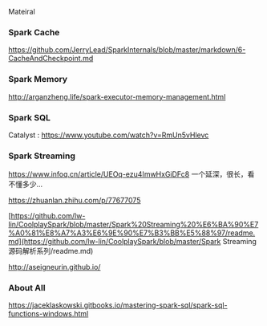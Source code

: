 Mateiral



### Spark Cache

<https://github.com/JerryLead/SparkInternals/blob/master/markdown/6-CacheAndCheckpoint.md>

### Spark Memory
http://arganzheng.life/spark-executor-memory-management.html

### Spark SQL
Catalyst : https://www.youtube.com/watch?v=RmUn5vHlevc

### Spark Streaming
https://www.infoq.cn/article/UEOq-ezu4ImwHxGiDFc8
一个延深，很长，看不懂多少... 

https://zhuanlan.zhihu.com/p/77677075

[https://github.com/lw-lin/CoolplaySpark/blob/master/Spark%20Streaming%20%E6%BA%90%E7%A0%81%E8%A7%A3%E6%9E%90%E7%B3%BB%E5%88%97/readme.md](https://github.com/lw-lin/CoolplaySpark/blob/master/Spark Streaming 源码解析系列/readme.md)

http://aseigneurin.github.io/

### About All

https://jaceklaskowski.gitbooks.io/mastering-spark-sql/spark-sql-functions-windows.html

